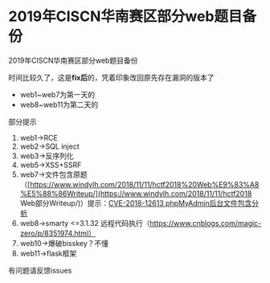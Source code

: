# 2019年CISCN华南赛区部分web题目备份
2019年CISCN华南赛区部分web题目备份

时间比较久了，这是**fix后**的，凭着印象改回原先存在漏洞的版本了

- web1~web7为第一天的
- web8~web11为第二天的

部分提示

1. web1->RCE
2. web2->SQL inject
3. web3->反序列化
4. web5->XSS+SSRF
5. web7->文件包含原题（[https://www.windylh.com/2018/11/11/hctf2018%20Web%E9%83%A8%E5%88%86Writeup/](https://www.windylh.com/2018/11/11/hctf2018 Web部分Writeup/)）提示：[CVE-2018-12613 phpMyAdmin后台文件包含分析](http://seaii-blog.com/index.php/2018/07/03/84.html)
6. web8->smarty <=3.1.32 远程代码执行（https://www.cnblogs.com/magic-zero/p/8351974.html）
7. web10->爆破bisskey？不懂
8. web11->flask框架

有问题请反馈issues